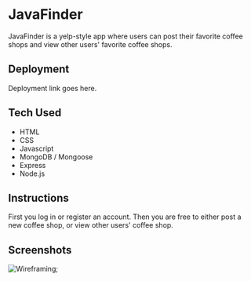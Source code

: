 # JavaFinder

JavaFinder is a yelp-style app where users can post their favorite coffee shops and view other users' favorite coffee shops.

## Deployment

Deployment link goes here.

## Tech Used

* HTML
* CSS
* Javascript
* MongoDB / Mongoose
* Express
* Node.js

## Instructions

First you log in or register an account. Then you are free to either post a new coffee shop, or view other users' coffee shop.

## Screenshots

![Wireframing](/Users/michaelsiller/Code/wdi/week7/project2/public/images/IMG_4517.HEIC);
